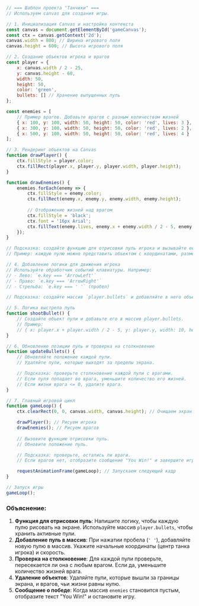 ```javascript
// === Шаблон проекта "Танчики" ===
// Используем canvas для создания игры.

// 1. Инициализация Canvas и настройка контекста
const canvas = document.getElementById('gameCanvas');
const ctx = canvas.getContext('2d');
canvas.width = 800; // Ширина игрового поля
canvas.height = 600; // Высота игрового поля

// 2. Создание объектов игрока и врагов
const player = {
    x: canvas.width / 2 - 25,
    y: canvas.height - 60,
    width: 50,
    height: 50,
    color: 'green',
    bullets: [] // Хранение выпущенных пуль
};

const enemies = [
    // Пример врагов. Добавьте врагов с разным количеством жизней
    { x: 100, y: 100, width: 50, height: 50, color: 'red', lives: 3 },
    { x: 300, y: 100, width: 50, height: 50, color: 'red', lives: 2 },
    { x: 500, y: 100, width: 50, height: 50, color: 'red', lives: 4 }
];

// 3. Рендеринг объектов на Canvas
function drawPlayer() {
    ctx.fillStyle = player.color;
    ctx.fillRect(player.x, player.y, player.width, player.height);
}

function drawEnemies() {
    enemies.forEach(enemy => {
        ctx.fillStyle = enemy.color;
        ctx.fillRect(enemy.x, enemy.y, enemy.width, enemy.height);
        
        // Отображение жизней над врагом
        ctx.fillStyle = 'black';
        ctx.font = '16px Arial';
        ctx.fillText(enemy.lives, enemy.x + enemy.width / 2 - 5, enemy.y - 5);
    });
}

// Подсказка: создайте функцию для отрисовки пуль игрока и вызывайте ее здесь.
// Пример: каждую пулю можно представить объектом с координатами, размерами и скоростью.

// 4. Добавление логики для движения игрока
// Используйте обработчик событий клавиатуры. Например:
// - Лево: `e.key === 'ArrowLeft'`
// - Право: `e.key === 'ArrowRight'`
// - Стрельба: `e.key === ' '` (пробел)

// Подсказка: создайте массив `player.bullets` и добавляйте в него объекты пуль при нажатии пробела.

// 5. Логика выстрела пуль
function shootBullet() {
    // Создайте объект пули и добавьте его в массив player.bullets.
    // Пример:
    // { x: player.x + player.width / 2 - 5, y: player.y, width: 10, height: 20, speed: 5 }
}

// 6. Обновление позиции пуль и проверка на столкновение
function updateBullets() {
    // Обновляйте положение каждой пули.
    // Удаляйте пули, которые выходят за пределы экрана.

    // Подсказка: проверьте столкновение каждой пули с врагами.
    // Если пуля попадает во врага, уменьшите количество его жизней.
    // Если жизни врага <= 0, удалите врага.
}

// 7. Главный игровой цикл
function gameLoop() {
    ctx.clearRect(0, 0, canvas.width, canvas.height); // Очищаем экран

    drawPlayer(); // Рисуем игрока
    drawEnemies(); // Рисуем врагов
    
    // Вызовите функцию отрисовки пуль.
    // Обновите положение пуль.

    // Подсказка: проверьте, остались ли враги.
    // Если врагов нет, отобразите сообщение "You Win!" и завершите игру.

    requestAnimationFrame(gameLoop); // Запускаем следующий кадр
}

// Запуск игры
gameLoop();
```

### Объяснение:
1. **Функция для отрисовки пуль**: Напишите логику, чтобы каждую пулю рисовать на экране. Используйте массив `player.bullets`, чтобы хранить активные пули.
2. **Добавление пуль в массив**: При нажатии пробела (`' '`), добавляйте новую пулю в массив. Укажите начальные координаты (центр танка игрока) и скорость.
3. **Проверка на столкновение**: Для каждой пули проверьте, пересекается ли она с любым врагом. Если да, уменьшите количество жизней врага.
4. **Удаление объектов**: Удаляйте пули, которые вышли за границы экрана, и врагов, чьи жизни равны нулю.
5. **Сообщение о победе**: Когда массив `enemies` становится пустым, отобразите текст "You Win!" и остановите игру.
